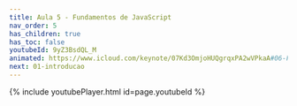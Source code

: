 ```yaml
---
title: Aula 5 - Fundamentos de JavaScript
nav_order: 5
has_children: true
has_toc: false
youtubeId: 9yZ3BsdQL_M
animated: https://www.icloud.com/keynote/07Kd3OmjoHUQgrqxPA2wVPkaA#06-Fundamentos-de-JavaScript
next: 01-introducao
---
```


{% include youtubePlayer.html id=page.youtubeId %}
